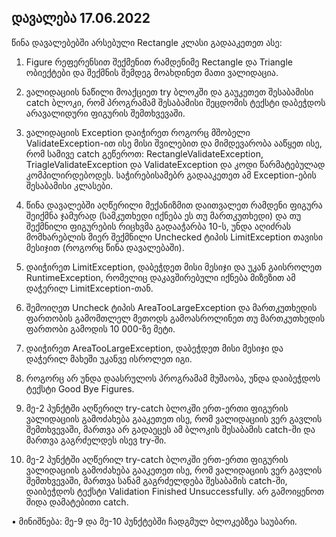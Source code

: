 ## დავალება 17.06.2022

წინა დავალებებში არსებული Rectangle კლასი გადააკეთეთ ასე:

1. Figure რეფერენსით შექმენით რამდენიმე Rectangle და Triangle ობიექტები და შექმნის შემდეგ მოახდინეთ მათი ვალიდაცია.

2.  ვალიდაციის ნაწილი მოაქციეთ try ბლოკში და გაუკეთეთ შესაბამისი catch  ბლოკი, რომ პროგრამამ შესაბამისი შეცდომის ტექსტი დაბეჭდოს არავალიდური  ფიგურის შემთხვევაში.

3. ვალიდაციის Exception დაიჭირეთ როგორც მშობელი  ValidateException-ით ისე მისი შვილებით და მიმდევარობა ააწყეთ ისე, რომ  სამივე catch გეწეროთ: RectangleValidateException,  TriagleValidateException და ValidateException და კოდი წარმატებულად  კომპილირდებოდეს. საჭირებისამებრ გადააკეთეთ ამ Exception-ების შესაბამისი  კლასები.

4. წინა დავალებში აღწერილი მექანიზმით დაითვალეთ რამდენი  ფიგურა შეიქმნა ჯამურად (სამკუთხედი იქნება ეს თუ მართკუთხედი) და თუ  შექმნილი ფიგურების რიცხვმა გადააჭარბა 10-ს, უნდა აღიძრას მომხარებლის  მიერ შექმნილი Unchecked ტიპის LimitException თავისი მესიჯით (როგორც წინა  დავალებაში).

5. დაიჭირეთ LimitException, დაბეჭდეთ მისი მესიჯი და  უკან გაისროლეთ RuntimeException, რომელიც დაკავშირებული იქნება მიზეზით ამ  დაჭერილ LimitException-თან.

6. შემოიღეთ Uncheck ტიპის  AreaTooLargeException და მართკუთხედის ფართობის გამომთლელ მეთოდს  გამოასროლინეთ თუ მართკუთხედის ფართობი გამოდის 10 000-ზე მეტი.

7. დაიჭირეთ AreaTooLargeException, დაბეჭდეთ მისი მესიჯი და დაჭერილ მახეში უკანვე ისროლეთ იგი.

8. როგორც არ უნდა დაასრულოს პროგრამამ მუშაობა, უნდა დაიბეჭდოს ტექსტი Good Bye Figures.

9.  მე-2 პუნქტში აღწერილ try-catch ბლოკში ერთ-ერთი ფიგურის ვალიდაციის  გამოძახება გააკეთეთ ისე, რომ ვალიდაციის ვერ გავლის შემთხვევაში, მართვა  არ გადაეცეს ამ ბლოკის შესაბამის catch-ში და მართვა გაგრძელდეს ისევ  try-ში.

10. მე-2 პუნქტში აღწერილ try-catch ბლოკში ერთ-ერთი ფიგურის  ვალიდაციის გამოძახება გააკეთეთ ისე, რომ ვალიდაციის ვერ გავლის  შემთხვევაში, მართვა სანამ გაგრძელდება შესაბამის catch-ში, დაიბეჭდოს  ტექსტი Validation Finished Unsuccessfully. არ გამოიყენოთ შიდა დამატებითი  catch.

• მინიშნება: მე-9 და მე-10 პუნქტებში ჩადგმულ ბლოკებზეა საუბარი.